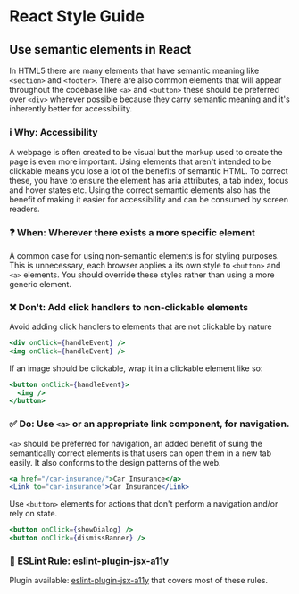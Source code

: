 # React Style Guide

## Use semantic elements in React

In HTML5 there are many elements that have semantic meaning like `<section>` and `<footer>`. There are also common elements that will appear throughout the codebase like `<a>` and `<button>` these should be preferred over `<div>` wherever possible because they carry semantic meaning and it's inherently better for accessibility.

### ℹ️ Why: **Accessibility**

A webpage is often created to be visual but the markup used to create the page is even more important. Using elements that aren't intended to be clickable means you lose a lot of the benefits of semantic HTML. To correct these, you have to ensure the element has aria attributes, a tab index, focus and hover states etc. Using the correct semantic elements also has the benefit of making it easier for accessibility and can be consumed by screen readers.

### ❓ When: **Wherever there exists a more specific element**

A common case for using non-semantic elements is for styling purposes. This is unnecessary, each browser applies a its own style to `<button>` and `<a>` elements. You should override these styles rather than using a more generic element.

### ❌ Don't: **Add click handlers to non-clickable elements**

Avoid adding click handlers to elements that are not clickable by nature

```jsx
<div onClick={handleEvent} />
<img onClick={handleEvent} />
```

If an image should be clickable, wrap it in a clickable element like so:

```jsx
<button onClick={handleEvent}>
  <img />
</button>
```

### ✅ Do: **Use `<a>` or an appropriate link component, for navigation.**

`<a>` should be preferred for navigation, an added benefit of suing the semantically correct elements is that users can open them in a new tab easily. It also conforms to the design patterns of the web.

```jsx
<a href="/car-insurance/">Car Insurance</a>
<Link to="car-insurance">Car Insurance</Link>
```

Use `<button>` elements for actions that don't perform a navigation and/or rely on state.

```jsx
<button onClick={showDialog} />
<button onClick={dismissBanner} />
```

### 🤖 ESLint Rule: **eslint-plugin-jsx-a11y**

Plugin available: [eslint-plugin-jsx-a11y](https://www.npmjs.com/package/eslint-plugin-jsx-a11y) that covers most of these rules.
